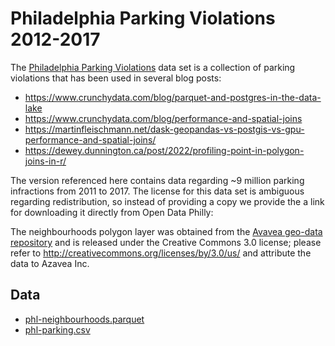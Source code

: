 
# Philadelphia Parking Violations 2012-2017

The [Philadelphia Parking Violations](https://www.opendataphilly.org/dataset/parking-violations) data set is a collection of parking violations that has been used in several blog posts:

- https://www.crunchydata.com/blog/parquet-and-postgres-in-the-data-lake
- https://www.crunchydata.com/blog/performance-and-spatial-joins
- https://martinfleischmann.net/dask-geopandas-vs-postgis-vs-gpu-performance-and-spatial-joins/
- https://dewey.dunnington.ca/post/2022/profiling-point-in-polygon-joins-in-r/

The version referenced here contains data regarding ~9 million parking infractions from 2011 to 2017. The license for this data set is ambiguous regarding redistribution, so instead of providing a copy we provide the a link for downloading it directly from Open Data Philly:

The neighbourhoods polygon layer was obtained from the [Avavea geo-data repository](https://github.com/azavea/geo-data/tree/master/Neighborhoods_Philadelphia) and is released under the Creative Commons 3.0 license; please refer to http://creativecommons.org/licenses/by/3.0/us/ and attribute the data to Azavea Inc.

## Data

- [phl-neighbourhoods.parquet](https://github.com/paleolimbot/geoarrow-public-data/raw/master/phl-parking/phl-neighbourhoods.parquet)
- [phl-parking.csv](https://phl.carto.com/api/v2/sql?filename=parking_violations&format=csv&skipfields=cartodb_id,the_geom,the_geom_webmercator&q=SELECT%20*%20FROM%20parking_violations%20WHERE%20issue_datetime%20%3E=%20%272012-01-01%27%20AND%20issue_datetime%20%3C%20%272017-12-31%27)

